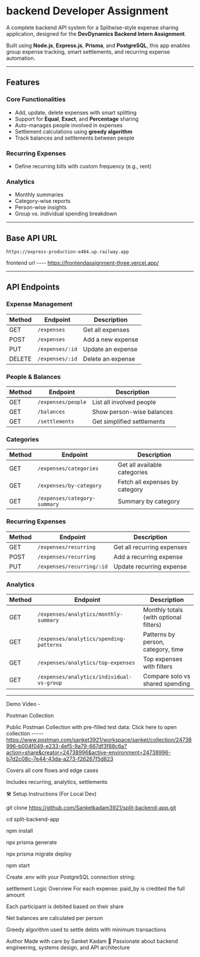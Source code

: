 #  backend Developer Assignment 

A complete backend API system for a Splitwise-style expense sharing application, designed for the **DevDynamics Backend Intern Assignment**.

Built using **Node.js**, **Express.js**, **Prisma**, and **PostgreSQL**, this app enables group expense tracking, smart settlements, and recurring expense automation.

---

##  Features

### Core Functionalities
- Add, update, delete expenses with smart splitting
- Support for **Equal**, **Exact**, and **Percentage** sharing
- Auto-manages people involved in expenses
- Settlement calculations using **greedy algorithm**
- Track balances and settlements between people

###  Recurring Expenses
- Define recurring bills with custom frequency (e.g., rent)

###  Analytics
- Monthly summaries
- Category-wise reports
- Person-wise insights
- Group vs. individual spending breakdown

---

##  Base API URL  
`https://express-production-e484.up.railway.app`

frontend url ---- https://frontendassignment-three.vercel.app/

---

## API Endpoints

###  Expense Management
| Method | Endpoint                     | Description                    |
|--------|------------------------------|--------------------------------|
| GET    | `/expenses`                  | Get all expenses               |
| POST   | `/expenses`                  | Add a new expense              |
| PUT    | `/expenses/:id`              | Update an expense              |
| DELETE | `/expenses/:id`              | Delete an expense              |

###  People & Balances
| Method | Endpoint                     | Description                    |
|--------|------------------------------|--------------------------------|
| GET    | `/expenses/people`           | List all involved people       |
| GET    | `/balances`                  | Show person-wise balances      |
| GET    | `/settlements`               | Get simplified settlements     |

### Categories
| Method | Endpoint                         | Description                       |
|--------|----------------------------------|-----------------------------------|
| GET    | `/expenses/categories`           | Get all available categories      |
| GET    | `/expenses/by-category`          | Fetch all expenses by category    |
| GET    | `/expenses/category-summary`     | Summary by category               |

###  Recurring Expenses
| Method | Endpoint                          | Description                          |
|--------|-----------------------------------|--------------------------------------|
| GET    | `/expenses/recurring`             | Get all recurring expenses           |
| POST   | `/expenses/recurring`             | Add a recurring expense              |
| PUT    | `/expenses/recurring/:id`         | Update recurring expense             |

###  Analytics
| Method | Endpoint                                     | Description                                  |
|--------|----------------------------------------------|----------------------------------------------|
| GET    | `/expenses/analytics/monthly-summary`        | Monthly totals (with optional filters)       |
| GET    | `/expenses/analytics/spending-patterns`      | Patterns by person, category, time           |
| GET    | `/expenses/analytics/top-expenses`           | Top expenses with filters                    |
| GET    | `/expenses/analytics/individual-vs-group`    | Compare solo vs shared spending              |

---


 Demo Video -


Postman Collection


Public Postman Collection with pre-filled test data:
Click here to open collection    -----   https://www.postman.com/sanket3921/workspace/sanket/collection/24738996-b004f049-e233-4ef5-9a79-667df3f88c6a?action=share&creator=24738996&active-environment=24738996-b7d2c08c-7e44-43da-a273-f26267f5d823

Covers all core flows and edge cases

Includes recurring, analytics, settlements



🛠️ Setup Instructions (For Local Dev)

git clone https://github.com/Sanketkadam3921/split-backend-app.git

cd split-backend-app

npm install

npx prisma generate

npx prisma migrate deploy

npm start

Create .env with your PostgreSQL connection string:





settlement Logic Overview
For each expense:
paid_by is credited the full amount

Each participant is debited based on their share

Net balances are calculated per person

Greedy algorithm used to settle debts with minimum transactions



Author
Made with care by Sanket Kadam
🎯 Passionate about backend engineering, systems design, and API architecture

